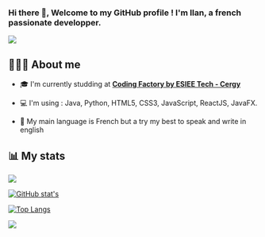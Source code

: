 ### Hi there 👋, Welcome to my GitHub profile ! I'm Ilan, a french passionate developper.

![](https://cdn.discordapp.com/attachments/682838834370707506/920333381273788436/icegif-87.gif)

## 🙋🏽‍♂️ About me

- 🎓 I'm currently studding at **[Coding Factory by ESIEE Tech - Cergy](https://codingfactory.fr/)**

- 💻 I'm using : Java, Python, HTML5, CSS3, JavaScript, ReactJS, JavaFX.

- 💬 My main language is French but a try my best to speak and write in english 

## 📊 My stats

![](https://komarev.com/ghpvc/?username=IlanHopti&label=Profile%20views&color=0e75b6&style=flat)

[![GitHub stat's](https://github-readme-stats.vercel.app/api?username=IlanHopti&theme=tokyonight)](https://github.com/anuraghazra/github-readme-stats)

[![Top Langs](https://github-readme-stats.vercel.app/api/top-langs/?username=IlanHopti&theme=tokyonight)](https://github.com/anuraghazra/github-readme-stats&count_private=true&show_icons=true)

![](https://github-readme-stats.vercel.app/api/wakatime?username=IlanHopti&theme=tokyonight)
